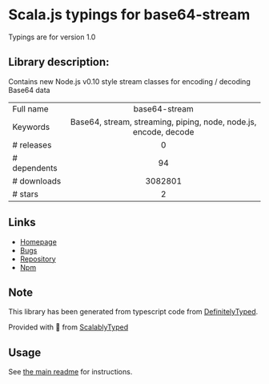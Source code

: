 
# Scala.js typings for base64-stream

Typings are for version 1.0

## Library description:
Contains new Node.js v0.10 style stream classes for encoding / decoding Base64 data

|                    |                 |
| ------------------ | :-------------: |
| Full name          | base64-stream |
| Keywords           | Base64, stream, streaming, piping, node, node.js, encode, decode |
| # releases         | 0 |
| # dependents       | 94 |
| # downloads        | 3082801 |
| # stars            | 2 |

## Links
- [Homepage](https://github.com/mazira/base64-stream#readme)
- [Bugs](https://github.com/mazira/base64-stream/issues)
- [Repository](https://github.com/mazira/base64-stream)
- [Npm](https://www.npmjs.com/package/base64-stream)
    


## Note
This library has been generated from typescript code from [DefinitelyTyped](https://definitelytyped.org).

Provided with :purple_heart: from [ScalablyTyped](https://github.com/oyvindberg/ScalablyTyped)

## Usage
See [the main readme](../../readme.md) for instructions.


